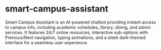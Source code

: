 # smart-campus-assistant
Smart Campus Assistant is an AI-powered chatbot providing instant access to campus info, including academic schedules, library, dining, and admin services. It features 24/7 online resources, interactive sub-options with Previous/Next navigation, typing animations, and a sleek dark-themed interface for a seamless user experience.

